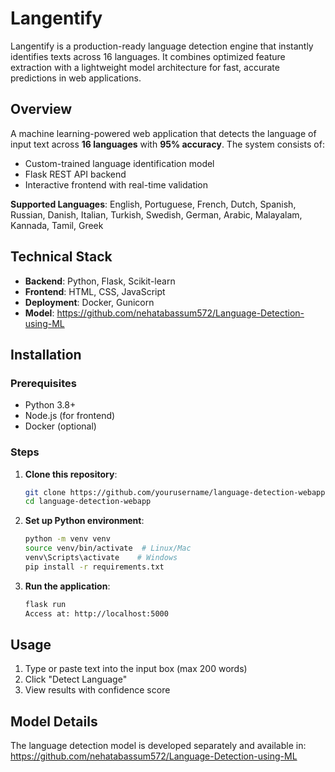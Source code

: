 # Langentify
Langentify is a production-ready language detection engine that instantly identifies texts across 16 languages. It combines optimized feature extraction with a lightweight model architecture for fast, accurate predictions in web applications.

## Overview
A machine learning-powered web application that detects the language of input text across **16 languages** with **95% accuracy**. The system consists of:
- Custom-trained language identification model 
- Flask REST API backend
- Interactive frontend with real-time validation

**Supported Languages**: English, Portuguese, French, Dutch, Spanish, Russian, Danish, Italian, Turkish, Swedish, German, Arabic, Malayalam, Kannada, Tamil, Greek

## Technical Stack
- **Backend**: Python, Flask, Scikit-learn
- **Frontend**: HTML, CSS, JavaScript
- **Deployment**: Docker, Gunicorn
- **Model**: https://github.com/nehatabassum572/Language-Detection-using-ML

## Installation

### Prerequisites
- Python 3.8+
- Node.js (for frontend)
- Docker (optional)

### Steps
1. **Clone this repository**:
   ```bash
   git clone https://github.com/yourusername/language-detection-webapp.git
   cd language-detection-webapp
    ```

2. **Set up Python environment**:
    ```bash
    python -m venv venv
    source venv/bin/activate  # Linux/Mac
    venv\Scripts\activate    # Windows
    pip install -r requirements.txt
     ```
3. **Run the application**:
    ```bash
   flask run
   Access at: http://localhost:5000
     ```
## Usage
1. Type or paste text into the input box (max 200 words)
2. Click "Detect Language"
3. View results with confidence score
   
## Model Details
The language detection model is developed separately and available in:
https://github.com/nehatabassum572/Language-Detection-using-ML
